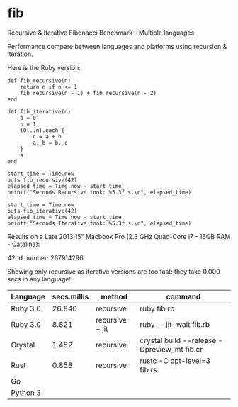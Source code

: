 # fib
Recursive & Iterative Fibonacci Benchmark - Multiple languages. 

Performance compare between languages and platforms using recursion & iteration.

Here is the Ruby version:

```
def fib_recursive(n)
  	return n if n <= 1
  	fib_recursive(n - 1) + fib_recursive(n - 2)
end

def fib_iterative(n)
	a = 0
	b = 1
	(0...n).each {
		c = a + b
		a, b = b, c
	}
	a
end

start_time = Time.now
puts fib_recursive(42)
elapsed_time = Time.now - start_time
printf("Seconds Recursive took: %5.3f s.\n", elapsed_time)

start_time = Time.now
puts fib_iterative(42)
elapsed_time = Time.now - start_time
printf("Seconds Iterative took: %5.3f s.\n", elapsed_time)
```


Results on a Late 2013 15" Macbook Pro (2.3 GHz Quad-Core i7 - 16GB RAM - Catalina):

42nd number: 267914296. 

Showing only recursive as iterative versions are too fast: they take 0.000 secs in any language!


| Language  | secs.millis |       method       | command                                     |
| --------- | ----------- | -------------------| ------------------------------------------- |
| Ruby 3.0  |   26.840    |    recursive       | ruby fib.rb                                 |
| Ruby 3.0  |    8.821    |  recursive + jit   | ruby --jit-wait fib.rb                      |
| Crystal   |    1.452    |    recursive       | crystal build --release -Dpreview_mt fib.cr |
| Rust      |    0.858    |    recursive       | rustc -C opt-level=3 fib.rs                 |
| Go        |             |                    |                                             |
| Python 3  |             |                    |                                             |
